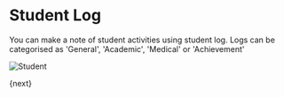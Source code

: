 # Student Log

You can make a note of student activities using student log.
Logs can be categorised as 'General', 'Academic', 'Medical' or 'Achievement'

<img class="screenshot" alt="Student" src="{{url_prefix}}/assets/img/schools/student/student-log.png">

{next}
